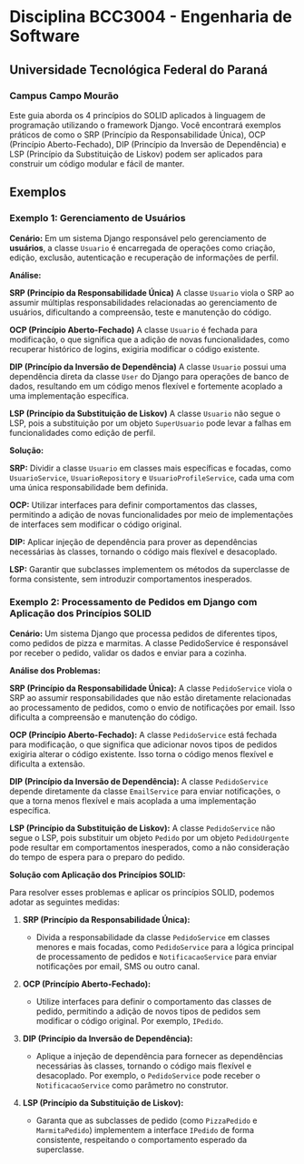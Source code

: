 # Disciplina BCC3004 - Engenharia de Software
## Universidade Tecnológica Federal do Paraná
### Campus Campo Mourão

Este guia aborda os 4 princípios do SOLID aplicados à linguagem de programação utilizando o framework Django. Você encontrará exemplos práticos de como o SRP (Princípio da Responsabilidade Única), OCP (Princípio Aberto-Fechado), DIP (Princípio da Inversão de Dependência) e LSP (Princípio da Substituição de Liskov) podem ser aplicados para construir um código modular e fácil de manter.

## Exemplos

### Exemplo 1: Gerenciamento de Usuários

**Cenário:**
Em um sistema Django responsável pelo gerenciamento de **usuários**, a classe `Usuario` é encarregada de operações como criação, edição, exclusão, autenticação e recuperação de informações de perfil.

**Análise:**

**SRP (Princípio da Responsabilidade Única)**
A classe `Usuario` viola o SRP ao assumir múltiplas responsabilidades relacionadas ao gerenciamento de usuários, dificultando a compreensão, teste e manutenção do código.

**OCP (Princípio Aberto-Fechado)**
A classe `Usuario` é fechada para modificação, o que significa que a adição de novas funcionalidades, como recuperar histórico de logins, exigiria modificar o código existente.

**DIP (Princípio da Inversão de Dependência)**
A classe `Usuario` possui uma dependência direta da classe `User` do Django para operações de banco de dados, resultando em um código menos flexível e fortemente acoplado a uma implementação específica.

**LSP (Princípio da Substituição de Liskov)**
A classe `Usuario` não segue o LSP, pois a substituição por um objeto `SuperUsuario` pode levar a falhas em funcionalidades como edição de perfil.

**Solução:**

**SRP:** Dividir a classe `Usuario` em classes mais específicas e focadas, como `UsuarioService`, `UsuarioRepository` e `UsuarioProfileService`, cada uma com uma única responsabilidade bem definida.

**OCP:** Utilizar interfaces para definir comportamentos das classes, permitindo a adição de novas funcionalidades por meio de implementações de interfaces sem modificar o código original.

**DIP:** Aplicar injeção de dependência para prover as dependências necessárias às classes, tornando o código mais flexível e desacoplado.

**LSP:** Garantir que subclasses implementem os métodos da superclasse de forma consistente, sem introduzir comportamentos inesperados.




### Exemplo 2: Processamento de Pedidos em Django com Aplicação dos Princípios SOLID

**Cenário:**
Um sistema Django que processa pedidos de diferentes tipos, como pedidos de pizza e marmitas. A classe PedidoService é responsável por receber o pedido, validar os dados e enviar para a cozinha.

**Análise dos Problemas:**

**SRP (Princípio da Responsabilidade Única):**
A classe `PedidoService` viola o SRP ao assumir responsabilidades que não estão diretamente relacionadas ao processamento de pedidos, como o envio de notificações por email. Isso dificulta a compreensão e manutenção do código.

**OCP (Princípio Aberto-Fechado):**
A classe `PedidoService` está fechada para modificação, o que significa que adicionar novos tipos de pedidos exigiria alterar o código existente. Isso torna o código menos flexível e dificulta a extensão.

**DIP (Princípio da Inversão de Dependência):**
A classe `PedidoService` depende diretamente da classe `EmailService` para enviar notificações, o que a torna menos flexível e mais acoplada a uma implementação específica.

**LSP (Princípio da Substituição de Liskov):**
A classe `PedidoService` não segue o LSP, pois substituir um objeto `Pedido` por um objeto `PedidoUrgente` pode resultar em comportamentos inesperados, como a não consideração do tempo de espera para o preparo do pedido.

**Solução com Aplicação dos Princípios SOLID:**

Para resolver esses problemas e aplicar os princípios SOLID, podemos adotar as seguintes medidas:

1. **SRP (Princípio da Responsabilidade Única):**
   - Divida a responsabilidade da classe `PedidoService` em classes menores e mais focadas, como `PedidoService` para a lógica principal de processamento de pedidos e `NotificacaoService` para enviar notificações por email, SMS ou outro canal.

2. **OCP (Princípio Aberto-Fechado):**
   - Utilize interfaces para definir o comportamento das classes de pedido, permitindo a adição de novos tipos de pedidos sem modificar o código original. Por exemplo, `IPedido`.

3. **DIP (Princípio da Inversão de Dependência):**
   - Aplique a injeção de dependência para fornecer as dependências necessárias às classes, tornando o código mais flexível e desacoplado. Por exemplo, o `PedidoService` pode receber o `NotificacaoService` como parâmetro no construtor.

4. **LSP (Princípio da Substituição de Liskov):**
   - Garanta que as subclasses de pedido (como `PizzaPedido` e `MarmitaPedido`) implementem a interface `IPedido` de forma consistente, respeitando o comportamento esperado da superclasse.


